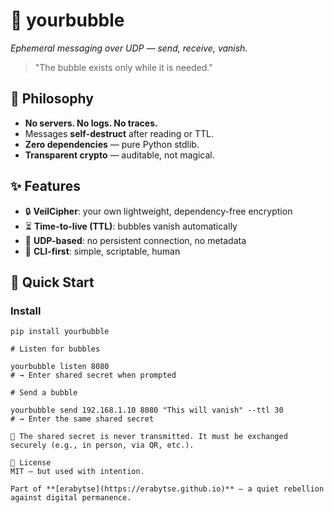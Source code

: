 # 🌊 yourbubble  
*Ephemeral messaging over UDP — send, receive, vanish.*

> "The bubble exists only while it is needed."

## 🌿 Philosophy
- **No servers. No logs. No traces.**  
- Messages **self-destruct** after reading or TTL.  
- **Zero dependencies** — pure Python stdlib.  
- **Transparent crypto** — auditable, not magical.

## ✨ Features
- 🔒 **VeilCipher**: your own lightweight, dependency-free encryption  
- ⏳ **Time-to-live (TTL)**: bubbles vanish automatically  
- 📡 **UDP-based**: no persistent connection, no metadata  
- 💬 **CLI-first**: simple, scriptable, human

## 🚀 Quick Start

### Install

```bash'''
pip install yourbubble

# Listen for bubbles

yourbubble listen 8080
# → Enter shared secret when prompted

# Send a bubble

yourbubble send 192.168.1.10 8080 "This will vanish" --ttl 30
# → Enter the same shared secret

🔑 The shared secret is never transmitted. It must be exchanged securely (e.g., in person, via QR, etc.). 

📜 License
MIT — but used with intention.

Part of **[erabytse](https://erabytse.github.io)** — a quiet rebellion against digital permanence.
